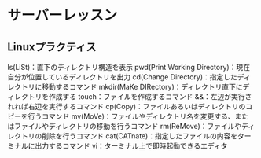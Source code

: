 # サーバーレッスン
Linuxプラクティス
-----------------
ls(LiSt)：直下のディレクトリ構造を表示
	pwd(Print Working Directory)：現在自分が位置しているディレクトリを出力
	cd(Change Directory)：指定したディレクトリに移動するコマンド
	mkdir(MaKe DIRectory)：ディレクトリ直下にディレクトリを作成する
	touch：ファイルを作成するコマンド
	&&：左辺が実行されれば右辺を実行するコマンド
	cp(Copy)：ファイルあるいはディレクトリのコピーを行うコマンド
	mv(MoVe)：ファイルやディレクトリ名を変更する、またはファイルやディレクトリの移動を行うコマンド
	rm(ReMove)：ファイルやディレクトリの削除を行うコマンド
	cat(CATnate)：指定したファイルの内容をターミナルに出力するコマンド
	vi：ターミナル上で即時起動できるエディタ


